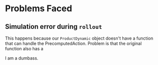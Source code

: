 # Problems Faced



## Simulation error during `rollout`
This happens because our `ProductDynamic` object doesn't have a function that can handle the PrecomputedAction.
Problem is that the original function also has a 


I am a dumbass.